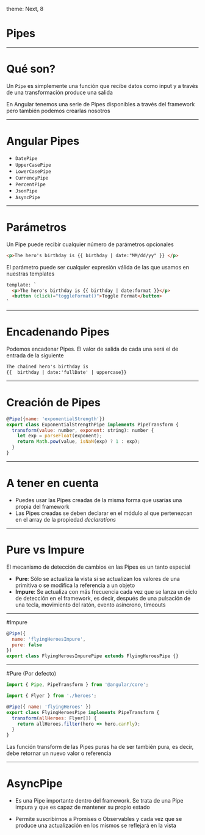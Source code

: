 theme: Next, 8

# Pipes

---

# Qué son?

Un `Pipe` es simplemente una función que recibe datos como input y a través de una transformación produce una salida

En Angular tenemos una serie de Pipes disponibles a través del framework pero también podemos crearlas nosotros

---

# Angular Pipes

- `DatePipe`
- `UpperCasePipe`
- `LowerCasePipe`
- `CurrencyPipe`
- `PercentPipe`
- `JsonPipe`
- `AsyncPipe`

---

# Parámetros

Un Pipe puede recibir cualquier número de parámetros opcionales

```html
<p>The hero's birthday is {{ birthday | date:"MM/dd/yy" }} </p>
```

El parámetro puede ser cualquier expresión válida de las que usamos en nuestras templates

```html
template: `
  <p>The hero's birthday is {{ birthday | date:format }}</p>
  <button (click)="toggleFormat()">Toggle Format</button>
`
```

---

# Encadenando Pipes

Podemos encadenar Pipes. El valor de salida de cada una será el de entrada de la siguiente

```html
The chained hero's birthday is
{{  birthday | date:'fullDate' | uppercase}}
```

---

# Creación de Pipes

```javascript
@Pipe({name: 'exponentialStrength'})
export class ExponentialStrengthPipe implements PipeTransform {
  transform(value: number, exponent: string): number {
    let exp = parseFloat(exponent);
    return Math.pow(value, isNaN(exp) ? 1 : exp);
  }
}
```

---

# A tener en cuenta

- Puedes usar las Pipes creadas de la misma forma que usarías una propia del framework
- Las Pipes creadas se deben declarar en el módulo al que pertenezcan en el array de la propiedad *declarations*

---

# Pure vs Impure

El mecanismo de detección de cambios en las Pipes es un tanto especial

- **Pure**: Sólo se actualiza la vista si se actualizan los valores de una primitiva o se modifica la referencia a un objeto
- **Impure**: Se actualiza con más frecuencia cada vez que se lanza un ciclo de detección en el framework, es decir, después de una pulsación de una tecla, movimiento del ratón, evento asíncrono, timeouts

---

#Impure 

```javascript
@Pipe({
  name: 'flyingHeroesImpure',
  pure: false
})
export class FlyingHeroesImpurePipe extends FlyingHeroesPipe {}
```

---

#Pure (Por defecto)

```javascript
import { Pipe, PipeTransform } from '@angular/core';

import { Flyer } from './heroes';

@Pipe({ name: 'flyingHeroes' })
export class FlyingHeroesPipe implements PipeTransform {
  transform(allHeroes: Flyer[]) {
    return allHeroes.filter(hero => hero.canFly);
  }
}
```

Las función transform de las Pipes puras ha de ser también pura, es decir, debe retornar un nuevo valor o referencia

---

# AsyncPipe

- Es una Pipe importante dentro del framework. Se trata de una Pipe impura y que es capaz de mantener su propio estado

- Permite suscribirnos a Promises o Observables y cada vez que se produce una actualización en los mismos se reflejará en la vista


